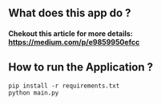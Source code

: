 
## **What does this app do ?**

#### Chekout this article for more details: https://medium.com/p/e9859950efcc

## **How to run the Application ?**
```
pip install -r requirements.txt 
python main.py
```
